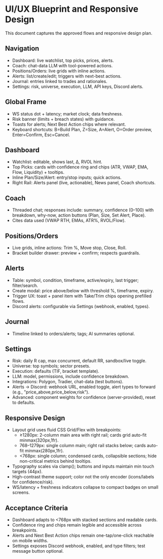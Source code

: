# UI/UX Blueprint and Responsive Design

This document captures the approved flows and responsive design plan.

## Navigation
- Dashboard: live watchlist, top picks, prices, alerts.
- Coach: chat-data LLM with tool-powered actions.
- Positions/Orders: live grids with inline actions.
- Alerts: list/create/edit; triggers with next-best actions.
- Journal: entries linked to trades and rationales.
- Settings: risk, universe, execution, LLM, API keys, Discord alerts.

## Global Frame
- WS status dot + latency; market clock; data freshness.
- Risk banner (limits + breach states) with guidance.
- Toasts for alerts; Next Best Action chips where relevant.
- Keyboard shortcuts: B=Build Plan, Z=Size, A=Alert, O=Order preview, Enter=Confirm, Esc=Cancel.

## Dashboard
- Watchlist: editable, shows last, Δ, RVOL hint.
- Top Picks: cards with confidence ring and chips (ATR, VWAP, EMA, Flow, Liquidity) + tooltips.
- Inline Plan/Size/Alert: entry/stop inputs; quick actions.
- Right Rail: Alerts panel (live, actionable), News panel, Coach shortcuts.

## Coach
- Threaded chat; responses include: summary, confidence (0–100) with breakdown, why-now, action buttons (Plan, Size, Set Alert, Place).
- Cites data used (VWAP RTH, EMAs, ATR%, RVOL/Flow).

## Positions/Orders
- Live grids, inline actions: Trim %, Move stop, Close, Roll.
- Bracket builder drawer: preview + confirm; respects guardrails.

## Alerts
- Table: symbol, condition, timeframe, active/expiry, last trigger; filter/search.
- Create modal: price above/below with threshold %, timeframe, expiry.
- Trigger UX: toast + panel item with Take/Trim chips opening prefilled flows.
- Discord alerts: configurable via Settings (webhook, enabled, types).

## Journal
- Timeline linked to orders/alerts; tags; AI summaries optional.

## Settings
- Risk: daily R cap, max concurrent, default RR, sandbox/live toggle.
- Universe: top symbols; sector presets.
- Execution: defaults (TIF, bracket template).
- LLM: model, permissions, include confidence breakdown.
- Integrations: Polygon, Tradier, chat-data (test buttons).
- Alerts → Discord: webhook URL, enabled toggle, alert types to forward (e.g., "price_above,price_below,risk").
- Advanced: component weights for confidence (server-provided), reset to defaults.

## Responsive Design
- Layout grid uses fluid CSS Grid/Flex with breakpoints:
  - ≥1280px: 2-column main area with right rail; cards grid auto-fit minmax(320px,1fr).
  - 768–1279px: single column main; right rail stacks below; cards auto-fit minmax(280px,1fr).
  - <768px: single column; condensed cards, collapsible sections; hide non-critical metrics behind tooltips.
- Typography scales via clamp(); buttons and inputs maintain min touch targets (44px).
- High-contrast theme support; color not the only encoder (icons/labels for confidence/risk).
- WS/latency + freshness indicators collapse to compact badges on small screens.

## Acceptance Criteria
- Dashboard adapts to <768px with stacked sections and readable cards.
- Confidence ring and chips remain legible and accessible across breakpoints.
- Alerts and Next Best Action chips remain one-tap/one-click reachable on mobile widths.
- Settings exposes Discord webhook, enabled, and type filters; test message button optional.

